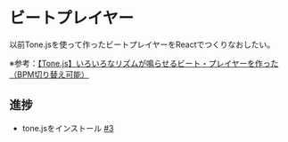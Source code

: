 # ビートプレイヤー

以前Tone.jsを使って作ったビートプレイヤーをReactでつくりなおしたい。

※参考：[【Tone.js】いろいろなリズムが鳴らせるビート・プレイヤーを作った（BPM切り替え可能）](https://www.i-ryo.com/entry/2020/06/20/055657)

## 進捗

- tone.jsをインストール [#3](https://github.com/ryo-i/beat-player/issues/3)
